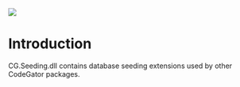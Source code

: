 <img src="~/images/codegator-334x158.png" />

# Introduction

CG.Seeding.dll contains database seeding extensions used by other CodeGator packages.







